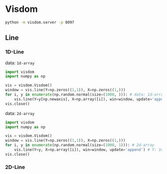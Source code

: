 # Visdom

```bash
python -m visdom.server -p 8097
```


## Line
### 1D-Line
data: `1d-array`
```python
import visdom
import numpy as np

vis = visdom.Visdom()
window = vis.line(Y=np.zeros((1,1)), X=np.zeros((1,)))
for i, y in enumerate(np.random.normal(size=(1000, ))): # data: 1d-array
    vis.line(Y=y[np.newaxis], X=np.array([i]), win=window, update='append') # Y: 1d-array, X: 1d-array
vis.close()
```

data: `2d-array`
```python
import visdom
import numpy as np

vis = visdom.Visdom()
window = vis.line(Y=np.zeros((1,1)), X=np.zeros((1,)))
for i, y in enumerate(np.random.normal(size=(1000, 1))): # 2d-array
    vis.line(Y=y, X=np.array([i]), win=window, update='append') # Y: 1d-array, X: 1d-array
vis.close()
```

### 2D-Line
```python
```


